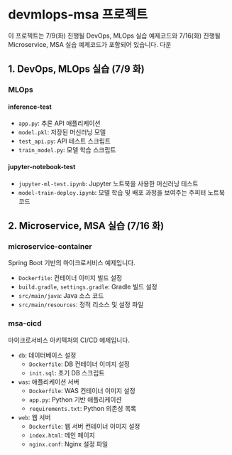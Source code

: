 # devmlops-msa 프로젝트

이 프로젝트는 7/9(화) 진행될 DevOps, MLOps 실습 예제코드와 7/16(화) 진행될 Microservice, MSA 실습 예제코드가 포함되어 있습니다.
다운

## 1. DevOps, MLOps 실습 (7/9 화)

### MLOps

#### inference-test

- `app.py`: 추론 API 애플리케이션
- `model.pkl`: 저장된 머신러닝 모델
- `test_api.py`: API 테스트 스크립트
- `train_model.py`: 모델 학습 스크립트

#### jupyter-notebook-test

- `jupyter-ml-test.ipynb`: Jupyter 노트북을 사용한 머신러닝 테스트
- `model-train-deploy.ipynb`: 모델 학습 및 배포 과정을 보여주는 주피터 노트북 코드

## 2. Microservice, MSA 실습 (7/16 화)

### microservice-container

Spring Boot 기반의 마이크로서비스 예제입니다.

- `Dockerfile`: 컨테이너 이미지 빌드 설정
- `build.gradle`, `settings.gradle`: Gradle 빌드 설정
- `src/main/java`: Java 소스 코드
- `src/main/resources`: 정적 리소스 및 설정 파일

### msa-cicd

마이크로서비스 아키텍처의 CI/CD 예제입니다.

- `db`: 데이터베이스 설정
  - `Dockerfile`: DB 컨테이너 이미지 설정
  - `init.sql`: 초기 DB 스크립트
- `was`: 애플리케이션 서버
  - `Dockerfile`: WAS 컨테이너 이미지 설정
  - `app.py`: Python 기반 애플리케이션
  - `requirements.txt`: Python 의존성 목록
- `web`: 웹 서버
  - `Dockerfile`: 웹 서버 컨테이너 이미지 설정
  - `index.html`: 메인 페이지
  - `nginx.conf`: Nginx 설정 파일
